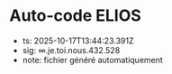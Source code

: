 # Auto-code ELIOS
- ts: 2025-10-17T13:44:23.391Z
- sig: ∞.je.toi.nous.432.528
- note: fichier généré automatiquement